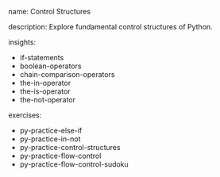 name: Control Structures

description: Explore fundamental control structures of Python.

insights:
  - if-statements
  - boolean-operators
  - chain-comparison-operators
  - the-in-operator
  - the-is-operator
  - the-not-operator

exercises:
  - py-practice-else-if
  - py-practice-in-not
  - py-practice-control-structures
  - py-practice-flow-control
  - py-practice-flow-control-sudoku
